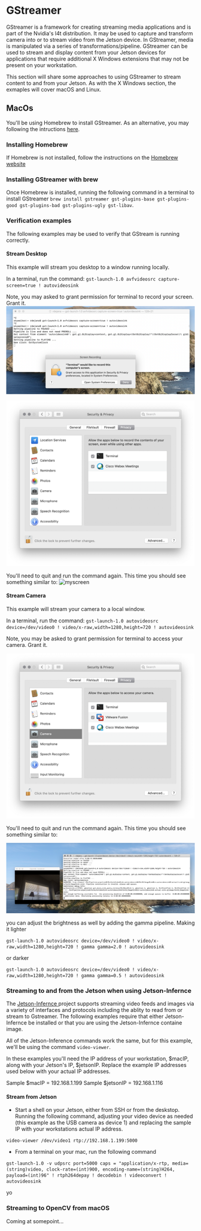 # GStreamer
GStreamer is a framework for creating streaming media applications and is part of the Nvidia's l4t distribution.  It may be used to capture and transform camera into or to stream video from the Jetson device. In GStreamer, media is manipulated via a series of transformations/pipeline.  GStreamer can be used to stream and display content from your Jetson devices for applications that require additional X Windows extensions that may not be present on your workstation.

This section will share some approaches to using GStreamer to stream content to and from your Jetson.  As with the X Windows section, the exmaples will cover macOS and Linux.


## MacOs
You'll be using Homebrew to install GStreamer.  As an alternative, you may following the intructions [here](https://gstreamer.freedesktop.org/documentation/installing/on-mac-osx.html?gi-language=c).

### Installing Homebrew
If Homebrew is not installed, follow the instructions on the [Homebrew website](https://brew.sh)

### Installing GStreamer with brew
Once Homebrew is installed, running the following command in a terminal to install GStreamer `brew install gstreamer gst-plugins-base gst-plugins-good gst-plugins-bad gst-plugins-ugly gst-libav`.

### Verification examples
The following examples may be used to verify that GStream is running correctly.
#### Stream Desktop
This example will stream you desktop to a window running locally.

In a terminal, run the command: `gst-launch-1.0 avfvideosrc capture-screen=true ! autovideosink`

Note, you may asked to grant permission for terminal to record your screen.  Grant it.
![request](images/screen.png)

![permissions](images/permissionsSet.png)

You'll need to quit and run the command again.  This time you should see something similar to:
![myscreen](images/myscreen.png)

#### Stream Camera
This example will stream your camera to a local window.

In a terminal, run the command: `gst-launch-1.0 autovideosrc device=/dev/video0 ! video/x-raw,width=1280,height=720 ! autovideosink`

Note, you may  be asked to grant permission for terminal to access your camera.  Grant it.

![permissions](images/camera.png)

You'll need to quit and run the command again.  This time you should see something similar to:

![working camera](images/runningcamera.png)

you can adjust the brightness as well by adding the gamma pipeline.
 Making it lighter
 ```
 gst-launch-1.0 autovideosrc device=/dev/video0 ! video/x-raw,width=1280,height=720 ! gamma gamma=2.0 ! autovideosink
 ```
 
 or darker
 ```
 gst-launch-1.0 autovideosrc device=/dev/video0 ! video/x-raw,width=1280,height=720 ! gamma gamma=0.5 ! autovideosink
 ```

### Streaming to and from the Jetson when using Jetson-Infernce
The [Jetson-Infernce ](https://github.com/dusty-nv/jetson-inference) project supports streaming video feeds and images via a variety of interfaces and protocols including the ablity to read from or stream to Gstreamer. The following examples require that either Jetson-Infernce be installed or that you are using the Jetson-Infernce containe image.

All of the Jetson-Inference commands work the same, but for this example, we'll be using the command `video-viewer`.  

In these examples you'll need the IP address of your workstation, $macIP, along with your Jetson's IP, $jetsonIP.  Replace the example IP addresses used below with your actual IP addresses.

Sample $macIP = 192.168.1.199
Sample $jetsonIP = 192.168.1.116

#### Stream from Jetson
- Start a shell on your Jetson, either from SSH or from the deskstop.  Running the following command, adjusting your video device as needed (this example as the USB camera as device 1) and replacing the sample IP with your workstations actual IP address.
```
video-viewer /dev/video1 rtp://192.168.1.199:5000
```
- From a terminal on your mac, run the following command
```
gst-launch-1.0 -v udpsrc port=5000 caps = "application/x-rtp, media=(string)video, clock-rate=(int)900, encoding-name=(string)H264, payload=(int)96" ! rtph264depay ! decodebin ! videoconvert ! autovideosink
```
yo


### Streaming to OpenCV from macOS
Coming at somepoint...
